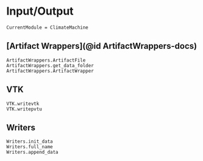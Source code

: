 # Input/Output

```@meta
CurrentModule = ClimateMachine
```

## [Artifact Wrappers](@id ArtifactWrappers-docs)

```@docs
ArtifactWrappers.ArtifactFile
ArtifactWrappers.get_data_folder
ArtifactWrappers.ArtifactWrapper
```

## VTK

```@docs
VTK.writevtk
VTK.writepvtu
```

## Writers

```@docs
Writers.init_data
Writers.full_name
Writers.append_data
```
